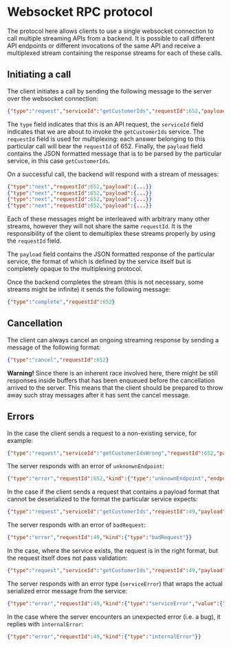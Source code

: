 Websocket RPC protocol
======================

The protocol here allows clients to use a single websocket connection to call multiple streaming APIs from a backend.
It is possible to call different API endpoints or different invocations of the same API and receive a multiplexed
stream containing the response streams for each of these calls.

Initiating a call
-----------------

The client initiates a call by sending the following message to the server over the websocket connection:

```json
{"type":"request","serviceId":"getCustomerIds","requestId":652,"payload":{ ... }}
```

The `type` field indicates that this is an API request, the `serviceId` field indicates that we are about to invoke the
`getCustomerIds` service. The `requestId` field is used for multiplexing: each answer belonging to this particular call
will bear the `requestId` of 652. Finally, the `payload` field contains the JSON formatted message that is to be
parsed by the particular service, in this case `getCustomerIds`.

On a successful call, the backend will respond with a stream of messages:

```json
{"type":"next","requestId":652,"payload":{...}}
{"type":"next","requestId":652,"payload":{...}}
{"type":"next","requestId":652,"payload":{...}}
{"type":"next","requestId":652,"payload":{...}}
```

Each of these messages might be interleaved with arbitrary many other streams, however they will not share the same 
`requestId`. It is the responsibility of the client to demultiplex these streams properly by using the `requestId` field.

The `payload` field contains the JSON formatted response of the particular service, the format of which is defined by
the service itself but is completely opaque to the multiplexing protocol.

Once the backend completes the stream (this is not necessary, some streams might be infinite) it sends the following message:

```json
{"type":"complete","requestId":652}
```

Cancellation
------------

The client can always cancel an ongoing streaming response by sending a message of the following format:

```json
{"type":"cancel","requestId":652}
```

**Warning!** Since there is an inherent race involved here, there might be still responses inside buffers that has been
enqueued before the cancellation arrived to the server. This means that the client should be prepared to throw away such 
stray messages after it has sent the cancel message.

Errors
------

In the case the client sends a request to a non-existing service, for example:

```json
{"type":"request","serviceId":"getCustomerIdsWrong","requestId":652,"payload":{ ... }}
```

The server responds with an error of `unknonwnEndpoint`:

```json
{"type":"error","requestId":652,"kind":{"type":"unknownEndpoint","endpoint":"getCustomerIdsWrong"}}
```

In the case if the client sends a request that contains a payload format that cannot be deserialized to the format
the particular service expects:

```json
{"type":"request","serviceId":"getCustomerIds","requestId":49,"payload":{"bad_field_name":4}}
```

The server responds with an error of `badRequest`:

```json
{"type":"error","requestId":49,"kind":{"type":"badRequest"}}
```

In the case, where the service exists, the request is in the right format, but the request itself does not pass
validation:

```json
{"type":"request","serviceId":"getCustomerIds","requestId":49,"payload":{"customer":"Johnny"}}
```

The server responds with an error type (`serviceError`) that wraps the actual serialized error message from the service:

```json
{"type":"error","requestId":49,"kind":{"type":"serviceError","value":{"unknown_customer":"Johnny"}}}
```

In the case where the server encounters an unexpected error (i.e. a bug), it replies with `internalError`:

```json
{"type":"error","requestId":49,"kind":{"type":"internalError"}}
```